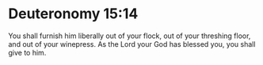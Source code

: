 # Deuteronomy 15:14

You shall furnish him liberally out of your flock, out of your threshing floor, and out of your winepress. As the Lord your God has blessed you, you shall give to him.
